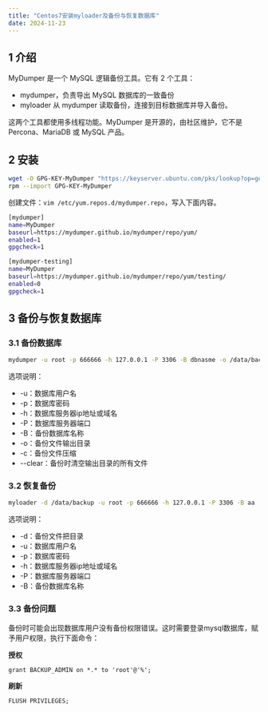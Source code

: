 ```yaml
---
title: "Centos7安装myloader及备份与恢复数据库"
date: 2024-11-23
---
```


## 1 介绍

MyDumper 是一个 MySQL 逻辑备份工具。它有 2 个工具：

- mydumper，负责导出 MySQL 数据库的一致备份
- myloader 从 mydumper 读取备份，连接到目标数据库并导入备份。

这两个工具都使用多线程功能。MyDumper 是开源的，由社区维护，它不是 Percona、MariaDB 或 MySQL 产品。

## 2 安装

```bash
wget -O GPG-KEY-MyDumper "https://keyserver.ubuntu.com/pks/lookup?op=get&search=0x79EA15C0E82E34BA"
rpm --import GPG-KEY-MyDumper
```

创建文件：`vim /etc/yum.repos.d/mydumper.repo`，写入下面内容。

```bash
[mydumper]
name=MyDumper
baseurl=https://mydumper.github.io/mydumper/repo/yum/
enabled=1
gpgcheck=1

[mydumper-testing]
name=MyDumper
baseurl=https://mydumper.github.io/mydumper/repo/yum/testing/
enabled=0
gpgcheck=1
```

## 3 备份与恢复数据库

### 3.1 备份数据库

```bash
mydumper -u root -p 666666 -h 127.0.0.1 -P 3306 -B dbnasme -o /data/backup -c --clear
```

选项说明：

- -u：数据库用户名
- -p：数据库密码
- -h：数据库服务器ip地址或域名
- -P：数据库服务器端口
- -B：备份数据库名称
- -o：备份文件输出目录
- -c：备份文件压缩
- --clear：备份时清空输出目录的所有文件

### 3.2 恢复备份

```bash
myloader -d /data/backup -u root -p 666666 -h 127.0.0.1 -P 3306 -B aa
```

选项说明：

- -d：备份文件把目录
- -u：数据库用户名
- -p：数据库密码
- -h：数据库服务器ip地址或域名
- -P：数据库服务器端口
- -B：备份数据库名称

### 3.3 备份问题

备份时可能会出现数据库用户没有备份权限错误。这时需要登录mysql数据库，赋予用户权限，执行下面命令：

**授权**

```mysql
grant BACKUP_ADMIN on *.* to 'root'@'%';
```

**刷新**

```mysql
FLUSH PRIVILEGES;
```





